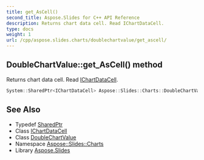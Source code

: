 ```yaml
---
title: get_AsCell()
second_title: Aspose.Slides for C++ API Reference
description: Returns chart data cell. Read IChartDataCell.
type: docs
weight: 1
url: /cpp/aspose.slides.charts/doublechartvalue/get_ascell/
---
```

## DoubleChartValue::get_AsCell() method


Returns chart data cell. Read [IChartDataCell](../../ichartdatacell/).

```cpp
System::SharedPtr<IChartDataCell> Aspose::Slides::Charts::DoubleChartValue::get_AsCell() override
```

## See Also

* Typedef [SharedPtr](../../system/sharedptr/)
* Class [IChartDataCell](../ichartdatacell/)
* Class [DoubleChartValue](./)
* Namespace [Aspose::Slides::Charts](../)
* Library [Aspose.Slides](../../)